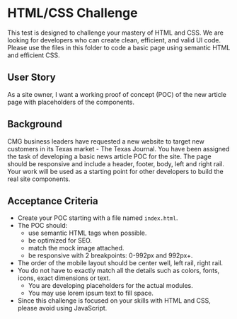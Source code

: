 # HTML/CSS Challenge

This test is designed to challenge your mastery of HTML and CSS. We are looking for developers who can create clean, efficient, and valid UI code. Please use the files in this folder to code a basic page using semantic HTML and efficient CSS.

## User Story
As a site owner, I want a working proof of concept (POC) of the new article page with placeholders of the components.

## Background
CMG business leaders have requested a new website to target new customers in its Texas market - The Texas Journal. You have been assigned the task of developing a basic news article POC for the site. The page should be responsive and include a header, footer, body, left and right rail. Your work will be used as a starting point for other developers to build the real site components.

## Acceptance Criteria
* Create your POC starting with a file named `index.html`.
* The POC should:
  * use semantic HTML tags when possible.
  * be optimized for SEO.
  * match the mock image attached.
  * be responsive with 2 breakpoints: 0-992px and 992px+.
* The order of the mobile layout should be center well, left rail, right rail.
* You do not have to exactly match all the details such as colors, fonts, icons, exact dimensions or text.
  * You are developing placeholders for the actual modules.
  * You may use lorem ipsum text to fill space.
* Since this challenge is focused on your skills with HTML and CSS, please avoid using JavaScript.
